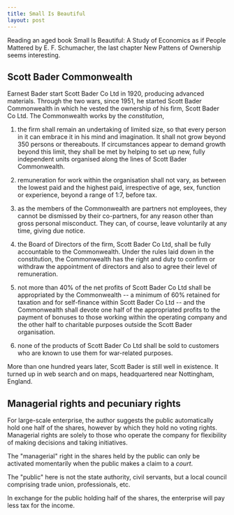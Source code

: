 ```yaml
---
title: Small Is Beautiful
layout: post
---
```


Reading an aged book Small Is Beautiful: A Study of Economics as if People Mattered by E. F. Schumacher, the last chapter New Pattens of Ownership seems interesting.

## Scott Bader Commonwealth
Earnest Bader start Scott Bader Co Ltd in 1920, producing advanced materials. Through the two wars, since 1951, he started Scott Bader Commonwealth in which he vested the ownership of his firm, Scott Bader Co Ltd. The Commonwealth works by the *constitution*,

1. the firm shall remain an undertaking of limited size, so that every person in it can embrace it in his mind and imagination. It shall not grow beyond 350 persons or thereabouts. If circumstances appear to demand growth beyond this limit, they shall be met by helping to set up new, fully independent units organised along the lines of Scott Bader Commonwealth.

2. remuneration for work within the organisation shall not vary, as between the lowest paid and the highest paid, irrespective of age, sex, function or experience, beyond a range of 1:7, before tax.

3. as the members of the Commonwealth are partners not employees, they cannot be dismissed by their co-partners, for any reason other than gross personal misconduct. They can, of course, leave voluntarily at any time, giving due notice.

4. the Board of Directors of the firm, Scott Bader Co Ltd, shall be fully accountable to the Commonwealth. Under the rules laid down in the constitution, the Commonwealth has the right and duty to confirm or withdraw the appointment of directors and also to agree their level of remuneration.

5. not more than 40% of the net profits of Scott Bader Co Ltd shall be appropriated by the Commonwealth -- a minimum of 60% retained for taxation and for self-finance within Scott Bader Co Ltd -- and the Commonwealth shall devote one half of the appropriated profits to the payment of bonuses to those working within the operating company and the other half to charitable purposes outside the Scott Bader organisation.

6. none of the products of Scott Bader Co Ltd shall be sold to customers who are known to use them for war-related purposes.

More than one hundred years later, Scott Bader is still well in existence. It turned up in web search and on maps, headquartered near Nottingham, England.

## Managerial rights and pecuniary rights
For large-scale enterprise, the author suggests the public automatically hold one half of the shares, however by which they hold no voting rights. Managerial rights are solely to those who operate the company for flexibility of making decisions and taking initiatives.

The "managerial" right in the shares held by the public can only be activated momentarily when the public makes a claim to a *court*.

The "public" here is not the state authority, civil servants, but a local council comprising trade union, professionals, etc.

In exchange for the public holding half of the shares, the enterprise will pay less tax for the income.
